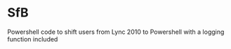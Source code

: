 # SfB
Powershell code to shift users from Lync 2010 to Powershell with a logging function included 

